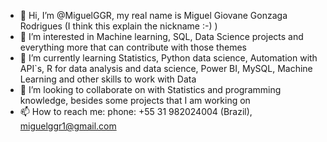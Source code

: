 - 👋 Hi, I’m @MiguelGGR, my real name is Miguel Giovane Gonzaga Rodrigues (I think this explain the nickname :-) )
- 👀 I’m interested in Machine learning, SQL, Data Science projects and everything more that can contribute with those themes
- 🌱 I’m currently learning Statistics, Python data science, Automation with API`s, R for data analysis and data science, Power BI, MySQL, Machine Learning and other skills to work with Data
- 💞️ I’m looking to collaborate on with Statistics and programming knowledge, besides some projects that I am working on 
- 📫 How to reach me: phone: +55 31 982024004 (Brazil), miguelggr1@gmail.com


